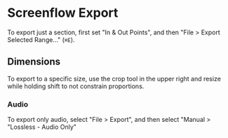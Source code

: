 # Screenflow Export

To export just a section, first set "In & Out Points", and then "File > Export Selected Range..." (`⌘E`).

## Dimensions

To export to a specific size, use the crop tool in the upper right and resize while holding shift to not constrain proportions.

### Audio

To export only audio, select "File > Export", and then select "Manual > "Lossless - Audio Only"
